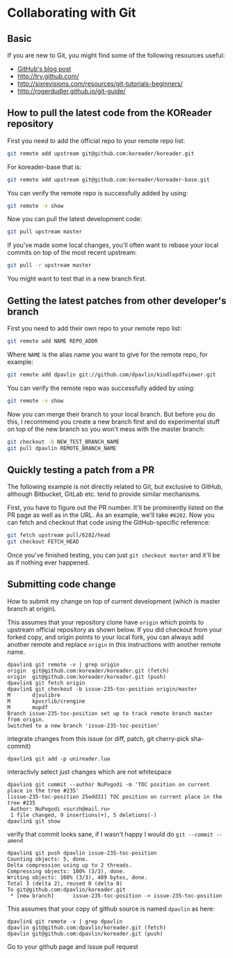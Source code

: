 # Collaborating with Git

## Basic
If you are new to Git, you might find some of the following resources useful:

* [GitHub's blog post](https://github.com/blog/120-new-to-git)
* <http://try.github.com/>
* <http://sixrevisions.com/resources/git-tutorials-beginners/>
* <http://rogerdudler.github.io/git-guide/>

## How to pull the latest code from the KOReader repository
First you need to add the official repo to your remote repo list:
```bash
git remote add upstream git@github.com:koreader/koreader.git
```

For koreader-base that is:
```bash
git remote add upstream git@github.com:koreader/koreader-base.git
```

You can verify the remote repo is successfully added by using:
```bash
git remote -v show
```

Now you can pull the latest development code:
```bash
git pull upstream master
```

If you've made some local changes, you'll often want to rebase your local commits on top of the most recent upstream:
```bash
git pull -r upstream master
```
You might want to test that in a new branch first.

## Getting the latest patches from other developer's branch
First you need to add their own repo to your remote repo list:
```bash
git remote add NAME REPO_ADDR
```
Where `NAME` is the alias name you want to give for the remote repo, for example:
```bash
git remote add dpavlin git://github.com/dpavlin/kindlepdfviewer.git
```

You can verify the remote repo was successfully added by using:
```bash
git remote -v show
```

Now you can merge their branch to your local branch. But before you do this, I recommend you create a new branch first and do experimental stuff on top of the new branch so you won't mess with the master branch:
```bash
git checkout -b NEW_TEST_BRANCH_NAME
git pull dpavlin REMOTE_BRANCH_NAME
```

## Quickly testing a patch from a PR
The following example is not directly related to Git, but exclusive to GitHub, although Bitbucket, GitLab etc. tend to provide similar mechanisms.

First, you have to figure out the PR number. It'll be prominently listed on the PR page as well as in the URL. As an example, we'll take `#6282`. Now you can fetch and checkout that code using the GitHub-specific reference:
```bash
git fetch upstream pull/6282/head
git checkout FETCH_HEAD
```

Once you've finished testing, you can just `git checkout master` and it'll be as if nothing ever happened.

## Submitting code change
How to submit my change on top of current development (which is master branch at origin).

This assumes that your repository clone have `origin` which points to upstream official repository as shown below. If you did checkout from your forked copy, and origin points to your local fork, you can always add another remote and replace `origin` in this instructions with another remote name.

```
dpavlin$ git remote -v | grep origin
origin  git@github.com:koreader/koreader.git (fetch)
origin  git@github.com:koreader/koreader.git (push)
dpavlin$ git fetch origin
dpavlin$ git checkout -b issue-235-toc-position origin/master
M       djvulibre
M       kpvcrlib/crengine
M       mupdf
Branch issue-235-toc-position set up to track remote branch master from origin.
Switched to a new branch 'issue-235-toc-position'
```

integrate changes from this issue (or diff, patch, git cherry-pick sha-commit)

```
dpavlin$ git add -p unireader.lua
```
interactivly select just changes which are not whitespace

```
dpavlin$ git commit --author NuPogodi -m 'TOC position on current place in the tree #235'
[issue-235-toc-position 25edd31] TOC position on current place in the tree #235
 Author: NuPogodi <surzh@mail.ru>
 1 file changed, 9 insertions(+), 5 deletions(-)
dpavlin$ git show
```

verify that commit looks sane, if I wasn't happy I would do `git --commit --amend`

```
dpavlin$ git push dpavlin issue-235-toc-position
Counting objects: 5, done.
Delta compression using up to 2 threads.
Compressing objects: 100% (3/3), done.
Writing objects: 100% (3/3), 489 bytes, done.
Total 3 (delta 2), reused 0 (delta 0)
To git@github.com:dpavlin/koreader.git
 * [new branch]      issue-235-toc-position -> issue-235-toc-position
```

This assumes that your copy of github source is named `dpavlin` as here:

```
dpavlin$ git remote -v | grep dpavlin
dpavlin git@github.com:dpavlin/koreader.git (fetch)
dpavlin git@github.com:dpavlin/koreader.git (push)
```

Go to your github page and issue pull request

